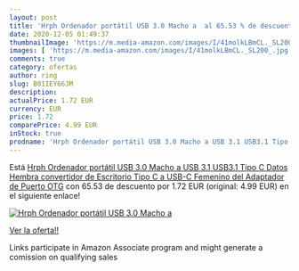 ```yaml
---
layout: post
title: 'Hrph Ordenador portátil USB 3.0 Macho a  al 65.53 % de descuento'
date: 2020-12-05 01:49:37
thumbnailImage: 'https://m.media-amazon.com/images/I/41molkLBmCL._SL200_.jpg'
images: [ 'https://m.media-amazon.com/images/I/41molkLBmCL._SL200_.jpg' ]
comments: true
category: ofertas
author: ring
slug: B01IEY66JM
description:
actualPrice: 1.72 EUR
currency: EUR
price: 1.72
comparePrice: 4.99 EUR
inStock: true
prodname: 'Hrph Ordenador portátil USB 3.0 Macho a USB 3.1 USB3.1 Tipo C Datos Hembra convertidor de Escritorio Tipo C a USB-C Femenino del Adaptador de Puerto OTG'
---
```


Está [Hrph Ordenador portátil USB 3.0 Macho a USB 3.1 USB3.1 Tipo C Datos Hembra convertidor de Escritorio Tipo C a USB-C Femenino del Adaptador de Puerto OTG](https://www.amazon.es/dp/B01IEY66JM/?tag=tolees-21) con 65.53 de descuento por 1.72 EUR (original: 4.99 EUR) en el siguiente enlace!

[![Hrph Ordenador portátil USB 3.0 Macho a ](https://m.media-amazon.com/images/I/41molkLBmCL._SL200_.jpg)](https://www.amazon.es/dp/B01IEY66JM/?tag=tolees-21)

[Ver la oferta!!](https://www.amazon.es/dp/B01IEY66JM/?tag=tolees-21)

Links participate in Amazon Associate program and might generate a comission on qualifying sales


